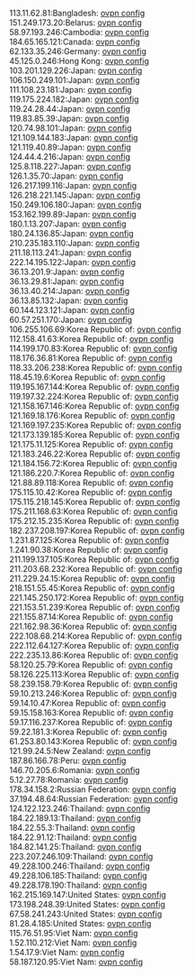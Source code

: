 113.11.62.81:Bangladesh: [ovpn config](vpn/113_11_62_81.ovpn)  
151.249.173.20:Belarus: [ovpn config](vpn/151_249_173_20.ovpn)  
58.97.193.246:Cambodia: [ovpn config](vpn/58_97_193_246.ovpn)  
184.65.165.121:Canada: [ovpn config](vpn/184_65_165_121.ovpn)  
62.133.35.246:Germany: [ovpn config](vpn/62_133_35_246.ovpn)  
45.125.0.246:Hong Kong: [ovpn config](vpn/45_125_0_246.ovpn)  
103.201.129.226:Japan: [ovpn config](vpn/103_201_129_226.ovpn)  
106.150.249.101:Japan: [ovpn config](vpn/106_150_249_101.ovpn)  
111.108.23.181:Japan: [ovpn config](vpn/111_108_23_181.ovpn)  
119.175.224.182:Japan: [ovpn config](vpn/119_175_224_182.ovpn)  
119.24.28.44:Japan: [ovpn config](vpn/119_24_28_44.ovpn)  
119.83.85.39:Japan: [ovpn config](vpn/119_83_85_39.ovpn)  
120.74.98.101:Japan: [ovpn config](vpn/120_74_98_101.ovpn)  
121.109.144.183:Japan: [ovpn config](vpn/121_109_144_183.ovpn)  
121.119.40.89:Japan: [ovpn config](vpn/121_119_40_89.ovpn)  
124.44.4.216:Japan: [ovpn config](vpn/124_44_4_216.ovpn)  
125.8.118.227:Japan: [ovpn config](vpn/125_8_118_227.ovpn)  
126.1.35.70:Japan: [ovpn config](vpn/126_1_35_70.ovpn)  
126.217.199.116:Japan: [ovpn config](vpn/126_217_199_116.ovpn)  
126.218.221.145:Japan: [ovpn config](vpn/126_218_221_145.ovpn)  
150.249.106.180:Japan: [ovpn config](vpn/150_249_106_180.ovpn)  
153.162.199.89:Japan: [ovpn config](vpn/153_162_199_89.ovpn)  
180.1.13.207:Japan: [ovpn config](vpn/180_1_13_207.ovpn)  
180.24.136.85:Japan: [ovpn config](vpn/180_24_136_85.ovpn)  
210.235.183.110:Japan: [ovpn config](vpn/210_235_183_110.ovpn)  
211.18.113.241:Japan: [ovpn config](vpn/211_18_113_241.ovpn)  
222.14.195.122:Japan: [ovpn config](vpn/222_14_195_122.ovpn)  
36.13.201.9:Japan: [ovpn config](vpn/36_13_201_9.ovpn)  
36.13.29.81:Japan: [ovpn config](vpn/36_13_29_81.ovpn)  
36.13.40.214:Japan: [ovpn config](vpn/36_13_40_214.ovpn)  
36.13.85.132:Japan: [ovpn config](vpn/36_13_85_132.ovpn)  
60.144.123.121:Japan: [ovpn config](vpn/60_144_123_121.ovpn)  
60.57.251.170:Japan: [ovpn config](vpn/60_57_251_170.ovpn)  
106.255.106.69:Korea Republic of: [ovpn config](vpn/106_255_106_69.ovpn)  
112.158.41.63:Korea Republic of: [ovpn config](vpn/112_158_41_63.ovpn)  
114.199.170.83:Korea Republic of: [ovpn config](vpn/114_199_170_83.ovpn)  
118.176.36.81:Korea Republic of: [ovpn config](vpn/118_176_36_81.ovpn)  
118.33.206.238:Korea Republic of: [ovpn config](vpn/118_33_206_238.ovpn)  
118.45.19.6:Korea Republic of: [ovpn config](vpn/118_45_19_6.ovpn)  
119.195.167.144:Korea Republic of: [ovpn config](vpn/119_195_167_144.ovpn)  
119.197.32.224:Korea Republic of: [ovpn config](vpn/119_197_32_224.ovpn)  
121.158.167.146:Korea Republic of: [ovpn config](vpn/121_158_167_146.ovpn)  
121.169.18.176:Korea Republic of: [ovpn config](vpn/121_169_18_176.ovpn)  
121.169.197.235:Korea Republic of: [ovpn config](vpn/121_169_197_235.ovpn)  
121.173.139.185:Korea Republic of: [ovpn config](vpn/121_173_139_185.ovpn)  
121.175.11.125:Korea Republic of: [ovpn config](vpn/121_175_11_125.ovpn)  
121.183.246.22:Korea Republic of: [ovpn config](vpn/121_183_246_22.ovpn)  
121.184.156.72:Korea Republic of: [ovpn config](vpn/121_184_156_72.ovpn)  
121.186.220.7:Korea Republic of: [ovpn config](vpn/121_186_220_7.ovpn)  
121.88.89.118:Korea Republic of: [ovpn config](vpn/121_88_89_118.ovpn)  
175.115.10.42:Korea Republic of: [ovpn config](vpn/175_115_10_42.ovpn)  
175.115.218.145:Korea Republic of: [ovpn config](vpn/175_115_218_145.ovpn)  
175.211.168.63:Korea Republic of: [ovpn config](vpn/175_211_168_63.ovpn)  
175.212.15.235:Korea Republic of: [ovpn config](vpn/175_212_15_235.ovpn)  
182.237.208.197:Korea Republic of: [ovpn config](vpn/182_237_208_197.ovpn)  
1.231.87.125:Korea Republic of: [ovpn config](vpn/1_231_87_125.ovpn)  
1.241.90.38:Korea Republic of: [ovpn config](vpn/1_241_90_38.ovpn)  
211.199.137.105:Korea Republic of: [ovpn config](vpn/211_199_137_105.ovpn)  
211.203.68.232:Korea Republic of: [ovpn config](vpn/211_203_68_232.ovpn)  
211.229.24.15:Korea Republic of: [ovpn config](vpn/211_229_24_15.ovpn)  
218.151.55.45:Korea Republic of: [ovpn config](vpn/218_151_55_45.ovpn)  
221.145.250.172:Korea Republic of: [ovpn config](vpn/221_145_250_172.ovpn)  
221.153.51.239:Korea Republic of: [ovpn config](vpn/221_153_51_239.ovpn)  
221.155.87.14:Korea Republic of: [ovpn config](vpn/221_155_87_14.ovpn)  
221.162.98.36:Korea Republic of: [ovpn config](vpn/221_162_98_36.ovpn)  
222.108.68.214:Korea Republic of: [ovpn config](vpn/222_108_68_214.ovpn)  
222.112.64.127:Korea Republic of: [ovpn config](vpn/222_112_64_127.ovpn)  
222.235.13.86:Korea Republic of: [ovpn config](vpn/222_235_13_86.ovpn)  
58.120.25.79:Korea Republic of: [ovpn config](vpn/58_120_25_79.ovpn)  
58.126.225.113:Korea Republic of: [ovpn config](vpn/58_126_225_113.ovpn)  
58.239.158.79:Korea Republic of: [ovpn config](vpn/58_239_158_79.ovpn)  
59.10.213.246:Korea Republic of: [ovpn config](vpn/59_10_213_246.ovpn)  
59.14.10.47:Korea Republic of: [ovpn config](vpn/59_14_10_47.ovpn)  
59.15.158.163:Korea Republic of: [ovpn config](vpn/59_15_158_163.ovpn)  
59.17.116.237:Korea Republic of: [ovpn config](vpn/59_17_116_237.ovpn)  
59.22.181.3:Korea Republic of: [ovpn config](vpn/59_22_181_3.ovpn)  
61.253.80.143:Korea Republic of: [ovpn config](vpn/61_253_80_143.ovpn)  
121.99.24.5:New Zealand: [ovpn config](vpn/121_99_24_5.ovpn)  
187.86.166.78:Peru: [ovpn config](vpn/187_86_166_78.ovpn)  
146.70.205.6:Romania: [ovpn config](vpn/146_70_205_6.ovpn)  
5.12.27.78:Romania: [ovpn config](vpn/5_12_27_78.ovpn)  
178.34.158.2:Russian Federation: [ovpn config](vpn/178_34_158_2.ovpn)  
37.194.48.64:Russian Federation: [ovpn config](vpn/37_194_48_64.ovpn)  
124.122.123.246:Thailand: [ovpn config](vpn/124_122_123_246.ovpn)  
184.22.189.13:Thailand: [ovpn config](vpn/184_22_189_13.ovpn)  
184.22.55.3:Thailand: [ovpn config](vpn/184_22_55_3.ovpn)  
184.22.91.12:Thailand: [ovpn config](vpn/184_22_91_12.ovpn)  
184.82.141.25:Thailand: [ovpn config](vpn/184_82_141_25.ovpn)  
223.207.246.109:Thailand: [ovpn config](vpn/223_207_246_109.ovpn)  
49.228.100.246:Thailand: [ovpn config](vpn/49_228_100_246.ovpn)  
49.228.106.185:Thailand: [ovpn config](vpn/49_228_106_185.ovpn)  
49.228.178.190:Thailand: [ovpn config](vpn/49_228_178_190.ovpn)  
162.215.169.147:United States: [ovpn config](vpn/162_215_169_147.ovpn)  
173.198.248.39:United States: [ovpn config](vpn/173_198_248_39.ovpn)  
67.58.241.243:United States: [ovpn config](vpn/67_58_241_243.ovpn)  
81.28.4.185:United States: [ovpn config](vpn/81_28_4_185.ovpn)  
115.76.51.95:Viet Nam: [ovpn config](vpn/115_76_51_95.ovpn)  
1.52.110.212:Viet Nam: [ovpn config](vpn/1_52_110_212.ovpn)  
1.54.17.9:Viet Nam: [ovpn config](vpn/1_54_17_9.ovpn)  
58.187.120.95:Viet Nam: [ovpn config](vpn/58_187_120_95.ovpn)  
